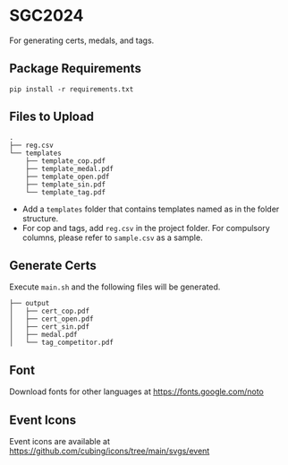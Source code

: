 # SGC2024
For generating certs, medals, and tags.

## Package Requirements
```
pip install -r requirements.txt
```

## Files to Upload

```
.
├── reg.csv
└── templates
    ├── template_cop.pdf
    ├── template_medal.pdf
    ├── template_open.pdf
    ├── template_sin.pdf
    └── template_tag.pdf
```

- Add a `templates` folder that contains templates named as in the folder structure.
- For cop and tags, add `reg.csv` in the project folder. For compulsory columns, please refer to `sample.csv` as a sample.

## Generate Certs

Execute `main.sh` and the following files will be generated. 
```
├── output
│   ├── cert_cop.pdf
│   ├── cert_open.pdf
│   ├── cert_sin.pdf
│   ├── medal.pdf
│   └── tag_competitor.pdf
```

## Font
Download fonts for other languages at https://fonts.google.com/noto

## Event Icons
Event icons are available at https://github.com/cubing/icons/tree/main/svgs/event